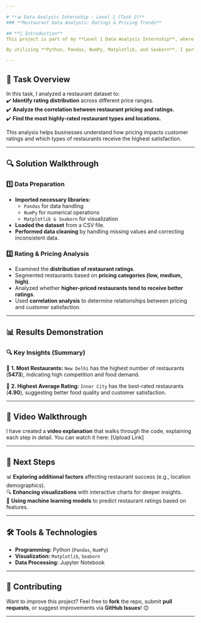 ```yaml
---

# **📊 Data Analysis Internship - Level 1 (Task 2)**  
### **Restaurant Data Analysis: Ratings & Pricing Trends**  

## **📖 Introduction**  
This project is part of my **Level 1 Data Analysis Internship**, where I analyze a dataset containing information about restaurants. The focus of this task is to **examine restaurant ratings, pricing trends, and customer preferences**.  

By utilizing **Python, Pandas, NumPy, Matplotlib, and Seaborn**, I performed data cleaning, extracted key insights, and visualized restaurant trends to understand how pricing affects ratings.  

---
```


## **📌 Task Overview**  
In this task, I analyzed a restaurant dataset to:  
✔️ **Identify rating distribution** across different price ranges.  
✔️ **Analyze the correlation between restaurant pricing and ratings.**  
✔️ **Find the most highly-rated restaurant types and locations.**  

This analysis helps businesses understand how pricing impacts customer ratings and which types of restaurants receive the highest satisfaction.  

---

## **🔍 Solution Walkthrough**  

### **1️⃣ Data Preparation**
- **Imported necessary libraries:**  
  - `Pandas` for data handling  
  - `NumPy` for numerical operations  
  - `Matplotlib & Seaborn` for visualization  
- **Loaded the dataset** from a CSV file.  
- **Performed data cleaning** by handling missing values and correcting inconsistent data.  

### **2️⃣ Rating & Pricing Analysis**
- Examined the **distribution of restaurant ratings**.  
- Segmented restaurants based on **pricing categories (low, medium, high)**.  
- Analyzed whether **higher-priced restaurants tend to receive better ratings**.  
- Used **correlation analysis** to determine relationships between pricing and customer satisfaction.  

---

## **📊 Results Demonstration**  
 
### **🔍 Key Insights (Summary)**  

📌 **1. Most Restaurants:** `New Delhi` has the highest number of restaurants (**5473**), indicating high competition and food demand.  

📌 **2. Highest Average Rating:** `Inner City` has the best-rated restaurants (**4.90**), suggesting better food quality and customer satisfaction.   

---

## **🎥 Video Walkthrough**  
I have created a **video explanation** that walks through the code, explaining each step in detail. You can watch it here: [Upload Link]  

---

## **📌 Next Steps**
📊 **Exploring additional factors** affecting restaurant success (e.g., location demographics).  
🔍 **Enhancing visualizations** with interactive charts for deeper insights.  
📍 **Using machine learning models** to predict restaurant ratings based on features.  

---

## **🛠️ Tools & Technologies**
- **Programming:** Python (`Pandas`, `NumPy`)  
- **Visualization:** `Matplotlib`, `Seaborn`  
- **Data Processing:** Jupyter Notebook  

---

## **📢 Contributing**
Want to improve this project? Feel free to **fork** the repo, submit **pull requests**, or suggest improvements via **GitHub Issues**! 😊  

---
